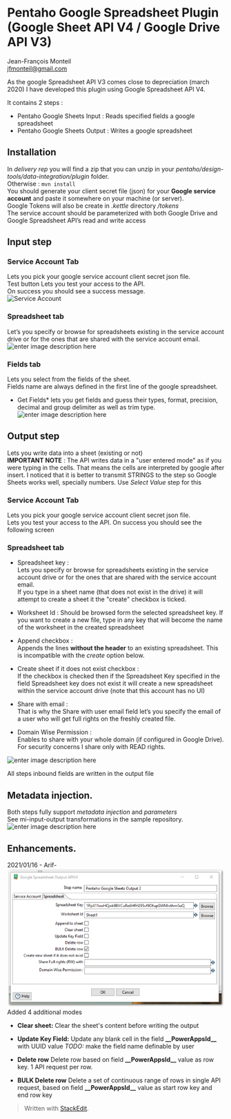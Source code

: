 

  
# Pentaho Google Spreadsheet Plugin (Google Sheet API V4 / Google Drive API V3)  
  
Jean-François Monteil  
jfmonteil@gmail.com  
  
As the google Spreadsheet API V3 comes close to depreciation (march 2020) I have developed this plugin using Google Spreadsheet API V4.  
  
It contains 2 steps :  
* Pentaho Google Sheets Input : Reads specified fields a google spreadsheet  
* Pentaho Google Sheets Output : Writes a google spreadsheet  
  
## Installation  
In *delivery rep* you will find a zip that you can unzip in your *pentaho/design-tools/data-integration/plugin* folder.  
Otherwise :  ``` mvn install ```  
You should generate your client secret file (json) for your **Google service account** and paste it somewhere on your machine (or server).  
Google Tokens will also be create in *.kettle* directory */tokens*  
The service account should be parameterized with both Google Drive and Google Spreadsheet  API’s read and write access  
  
## Input step  
### Service Account Tab  
Lets you pick your google service account client secret json file.  
Test button Lets you test your access to the API.  
On success you should see a success message.  
![Service Account](https://github.com/jfmonteil/Pentaho-Google-Sheet-Plugin/blob/master/screenshots/PentahoGoogleSheetInput-Credential.png?raw=true)  
  
  
### Spreadsheet tab  
Let’s you specify or browse for spreadsheets existing in the service account drive or for the ones that are shared with the service account email.  
![enter image description here](https://raw.githubusercontent.com/jfmonteil/Pentaho-Google-Sheet-Plugin/master/screenshots/PentahoGoogleSheetInput-Spreadsheet.png)  
  
  
### Fields tab  
Lets you select from the fields of the sheet.  
Fields name are always defined in the first line of the google spreadsheet.  
* Get Fields* lets you get fields and guess their types, format, precision, decimal and group delimiter as well as trim type.  
![enter image description here](https://raw.githubusercontent.com/jfmonteil/Pentaho-Google-Sheet-Plugin/master/screenshots/PentahoGoogleSheetInput-Fields.png)  
  
## Output step  
Lets you write data into a sheet (existing or not)  
**IMPORTANT NOTE** : The API writes data in a "user entered mode" as if you were typing in the cells. That means the cells are interpreted by google after insert. I noticed that it is better to transmit STRINGS to the step so Google Sheets works well, specially numbers. Use *Select Value* step for this  
  
### Service Account Tab  
Lets you pick your google service account client secret json file.  
Lets  you test your access to the API. On success you should see the following screen  
  
### Spreadsheet tab  
  
* Spreadsheet key :   
Lets you specify or browse for spreadsheets existing in the service account drive or for the ones that are shared with the service account email.  
If you type in a sheet name (that does not exist in the drive) it will attempt to create a sheet it the "create" checkbox is ticked.  
* Worksheet Id : Should be browsed form the selected spreadsheet key. If you want to create a new file, type in any key that will become the name of the worksheet in the created spreadsheet  
  
* Append checkbox :   
Appends the lines **without the header** to an existing spreadsheet. This is incompatible with the *create* option below.  
  
* Create sheet if it does not exist checkbox :   
If the checkbox is checked then if the Spreadsheet Key specified in the field Spreadsheet key does not exist it will create a new spreadsheet within the service account drive (note that this account has no UI)  
  
* Share with email :   
That is why the Share with user email field let’s you specify the email of a user who will get full rights on the freshly created file.  
  
* Domain Wise Permission :   
Enables to share with your whole domain (if configured in Google Drive). For security concerns I share only with READ rights.  
  
  
![enter image description here](https://raw.githubusercontent.com/jfmonteil/Pentaho-Google-Sheet-Plugin/master/screenshots/PentahoGoogleSheetOut-Spreadsheet.png)  
  
All steps inbound fields are written in the output file  
  
## Metadata injection.  
Both steps fully support *metadata injection* and *parameters*  
See mi-input-output transformations in the sample repository.  
![enter image description here](https://raw.githubusercontent.com/jfmonteil/Pentaho-Google-Sheet-Plugin/master/screenshots/PentahoGoogleSheetOut-Spreadsheet_Variable.png)  
  
## Enhancements.  
2021/01/16 - Arif- 
![enter image description here](https://raw.githubusercontent.com/arif-basri/Pentaho-Google-Sheet-Plugin/master/screenshots/PentahoGoogleSheetOutv2-Spreadsheet.png)
Added 4 additional modes
* **Clear sheet:**
Clear the sheet's content before writing the output

* **Update Key Field:**
Update any blank cell in the field **\_\_PowerAppsId\_\_** with UUID value
*_TODO:_* make the field name definable by user

* **Delete row**
Delete row based on field **\_\_PowerAppsId\_\_**  value as row key. 1 API request per row.

* **BULK Delete row**
Delete a set of continuous range of rows in single API request, based on field **\_\_PowerAppsId\_\_**  value as start row key and end row key

> Written with [StackEdit](https://stackedit.io/).